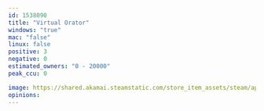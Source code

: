```yaml
---
id: 1538090
title: "Virtual Orator"
windows: "true"
mac: "false"
linux: false
positive: 3
negative: 0
estimated_owners: "0 - 20000"
peak_ccu: 0

image: https://shared.akamai.steamstatic.com/store_item_assets/steam/apps/1538090/header.jpg?t=1687329547
opinions:
---
```

